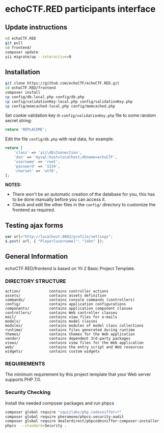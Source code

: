 # echoCTF.RED participants interface

## Update instructions
```sh
cd echoCTF.RED
git pull
cd frontend/
composer update
yii migrate/up --interactive=0
```
## Installation
```sh
git clone https://github.com/echoCTF/echoCTF.RED.git
cd echoCTF.RED/frontend
composer install
cp config/db-local.php config/db.php
cp config/validationKey-local.php config/validationKey.php
cp config/memcached-local.php config/memcached.php
```

Set cookie validation key in `config/validationKey.php` file to some random secret string:

```php
return 'REPLACEME';
```

Edit the file `config/db.php` with real data, for example:

```php
return [
    'class' => 'yii\db\Connection',
    'dsn' => 'mysql:host=localhost;dbname=echoCTF',
    'username' => 'root',
    'password' => '1234',
    'charset' => 'utf8',
];
```

**NOTES:**
- There won't be an automatic creation of the database for you, this has to be done manually before you can access it.
- Check and edit the other files in the `config/` directory to customize the frontend as required.

## Testing ajax forms
```js
var url="http://localhost:8082/profile/settings";
$.post( url, { "Player[username]": "John" });
```
## General Information

echoCTF.RED/frontend is based on Yii 2 Basic Project Template.

### DIRECTORY STRUCTURE

    action/             contains controller actions
    assets/             contains assets definition
    commands/           contains console commands (controllers)
    config/             contains application configurations
    components/         contains application component classes
    controllers/        contains Web controller classes
    mail/               contains view files for e-mails
    models/             contains model classes
    modules/            contains modules of model class collections
    runtime/            contains files generated during runtime
    themes/             contains themes for the Web application
    vendor/             contains dependent 3rd-party packages
    views/              contains view files for the Web application
    web/                contains the entry script and Web resources
    widgets/            contains custom widgets



### REQUIREMENTS
The minimum requirement by this project template that your Web server supports PHP 7.0.

### Security Checking
Install the needed composer packages and run phpcs
```sh
composer global require "squizlabs/php_codesniffer=*"
composer global require pheromone/phpcs-security-audit
composer global require dealerdirect/phpcodesniffer-composer-installer
phpcs  --standard=Security .
```
